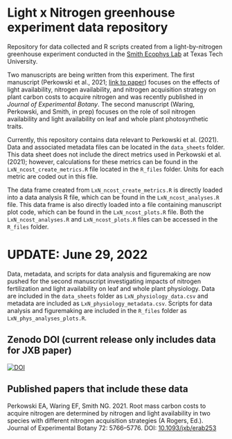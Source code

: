 # Light x Nitrogen greenhouse experiment data repository
Repository for data collected and R scripts created from a light-by-nitrogen greenhouse experiment conducted in the [Smith Ecophys Lab](http://www.smithecophyslab.com/) at Texas Tech University. 

Two manuscripts are being written from this experiment. The first manuscript (Perkowski et al., 2021; [link to paper](https://academic.oup.com/jxb/article/72/15/5766/6296480?login=true)) focuses on the effects of light availability, nitrogen availability, and nitrogen acquisition strategy on plant carbon costs to acquire nitrogen and was recently published in *Journal of Experimental Botany*. The second manuscript (Waring, Perkowski, and Smith, in prep) focuses on the role of soil nitrogen availability and light availability on leaf and whole plant photosynthetic traits.

Currently, this repository contains data relevant to Perkowski et al. (2021). Data and associated metadata files can be located in the `data_sheets` folder. This data sheet does not include the direct metrics used in Perkowski et al. (2021); however, calculations for these metrics can be found in the `LxN_ncost_create_metrics.R` file located in the `R_files` folder. Units for each metric are coded out in this file.

The data frame created from `LxN_ncost_create_metrics.R` is directly loaded into a data analysis R file, which can be found in the `LxN_ncost_analyses.R` file. This data frame is also directly loaded into a file containing manuscript plot code, which can be found in the `LxN_ncost_plots.R` file. Both the `LxN_ncost_analyses.R` and `LxN_ncost_plots.R` files can be accessed in the `R_files` folder.

# UPDATE: June 29, 2022
Data, metadata, and scripts for data analysis and figuremaking are now pushed for the second manuscript investigating impacts of nitrogen fertilization and light availability on leaf and whole plant physiology. Data are included in the `data_sheets` folder as `LxN_physiology_data.csv` and metadata are included as `LxN_physiology_metadata.csv`. Scripts for data analysis and figuremaking are included in the `R_files` folder as `LxN_phys_analyses_plots.R`.

## Zenodo DOI (current release only includes data for JXB paper)
[![DOI](https://zenodo.org/badge/304118064.svg)](https://zenodo.org/badge/latestdoi/304118064)

## Published papers that include these data
Perkowski EA, Waring EF, Smith NG. 2021. Root mass carbon costs to acquire nitrogen are determined by nitrogen and light availability in two species with different nitrogen acquisition strategies (A Rogers, Ed.). Journal of Experimental Botany 72: 5766–5776. DOI: [10.1093/jxb/erab253](https://doi.org/10.1093/jxb/erab253)
